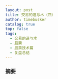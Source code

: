 ```yaml
---
layout: post
title: 交易的道与术（四）
author: timebusker
catalog: true
top: false
tags:
  - 交易的道与术
  - 股票
  - 股票技术篇
  - 复盘总结
---
```

### 摘要





